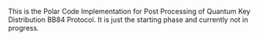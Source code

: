 This is the Polar Code Implementation for Post Processing of Quantum Key Distribution BB84 Protocol. It is just the starting phase and currently not in progress.
